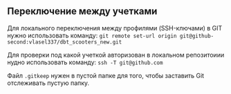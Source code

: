 ## Переключение между учетками
Для локального переключения между профилями (SSH-ключами) в GIT нужно использовать команду: 
`git remote set-url origin git@github-second:vlasel337/dbt_scooters_new.git`

Для проверки под какой учеткой авторизован в локальном репозитоиии нудно использовать команду:
`ssh -T git@github.com`



Файл `.gitkeep` нужен в пустой папке для того, чтобы заставить Git отслеживать пустую папку.